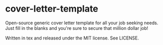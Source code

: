 # cover-letter-template
Open-source generic cover letter template for all your job seeking needs. Just fill in the blanks and you're sure to secure that million dollar job!

Written in tex and released under the MIT license. See LICENSE.
